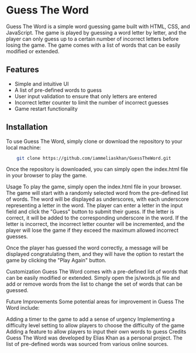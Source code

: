 # Guess The Word
Guess The Word is a simple word guessing game built with HTML, CSS, and JavaScript. The game is played by guessing a word letter by letter, and the player can only guess up to a certain number of incorrect letters before losing the game. The game comes with a list of words that can be easily modified or extended.

## Features
- Simple and intuitive UI
- A list of pre-defined words to guess
- User input validation to ensure that only letters are entered
- Incorrect letter counter to limit the number of incorrect guesses
- Game restart functionality
## Installation
To use Guess The Word, simply clone or download the repository to your local machine:

```bash
    git clone https://github.com/iammeliaskhan/GuessTheWord.git
```
Once the repository is downloaded, you can simply open the index.html file in your browser to play the game.

Usage
To play the game, simply open the index.html file in your browser. The game will start with a randomly selected word from the pre-defined list of words. The word will be displayed as underscores, with each underscore representing a letter in the word. The player can enter a letter in the input field and click the "Guess" button to submit their guess. If the letter is correct, it will be added to the corresponding underscore in the word. If the letter is incorrect, the incorrect letter counter will be incremented, and the player will lose the game if they exceed the maximum allowed incorrect guesses.

Once the player has guessed the word correctly, a message will be displayed congratulating them, and they will have the option to restart the game by clicking the "Play Again" button.

Customization
Guess The Word comes with a pre-defined list of words that can be easily modified or extended. Simply open the js/words.js file and add or remove words from the list to change the set of words that can be guessed.

Future Improvements
Some potential areas for improvement in Guess The Word include:

Adding a timer to the game to add a sense of urgency
Implementing a difficulty level setting to allow players to choose the difficulty of the game
Adding a feature to allow players to input their own words to guess
Credits
Guess The Word was developed by Elias Khan as a personal project. The list of pre-defined words was sourced from various online sources.

